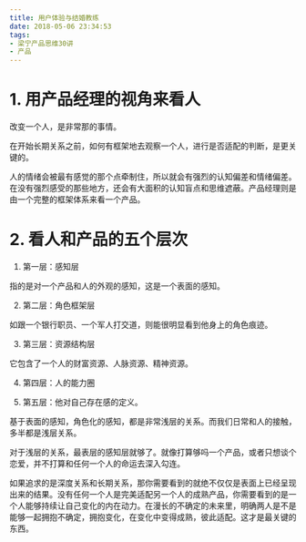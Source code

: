 ```yaml
---
title: 用户体验与结婚教练
date: 2018-05-06 23:34:53
tags: 
- 梁宁产品思维30讲
- 产品
---
```


# 1. 用产品经理的视角来看人

改变一个人，是非常那的事情。

在开始长期关系之前，如何有框架地去观察一个人，进行是否适配的判断，是更关键的。

人的情绪会被最有感觉的那个点牵制住，所以就会有强烈的认知偏差和情绪偏差。在没有强烈感受的那些地方，还会有大面积的认知盲点和思维遮蔽。产品经理则是由一个完整的框架体系来看一个产品。

# 2. 看人和产品的五个层次

1. 第一层：感知层

指的是对一个产品和人的外观的感知，这是一个表面的感知。

2. 第二层：角色框架层

如跟一个银行职员、一个军人打交道，则能很明显看到他身上的角色痕迹。

3. 第三层：资源结构层

它包含了一个人的财富资源、人脉资源、精神资源。

4. 第四层：人的能力圈

5. 第五层：他对自己存在感的定义。

基于表面的感知，角色化的感知，都是非常浅层的关系。而我们日常和人的接触，多半都是浅层关系。

对于浅层的关系，最表层的感知层就够了。就像打算够吗一个产品，或者只想谈个恋爱，并不打算和任何一个人的命运去深入勾连。

如果追求的是深度关系和长期关系，那你需要看到的就绝不仅仅是表面上已经呈现出来的结果。没有任何一个人是完美适配另一个人的成熟产品，你需要看到的是一个人能够持续让自己变化的内在动力。在漫长的不确定的未来里，明确两人是不是能够一起拥抱不确定，拥抱变化，在变化中变得成熟，彼此适配。这才是最关键的东西。
